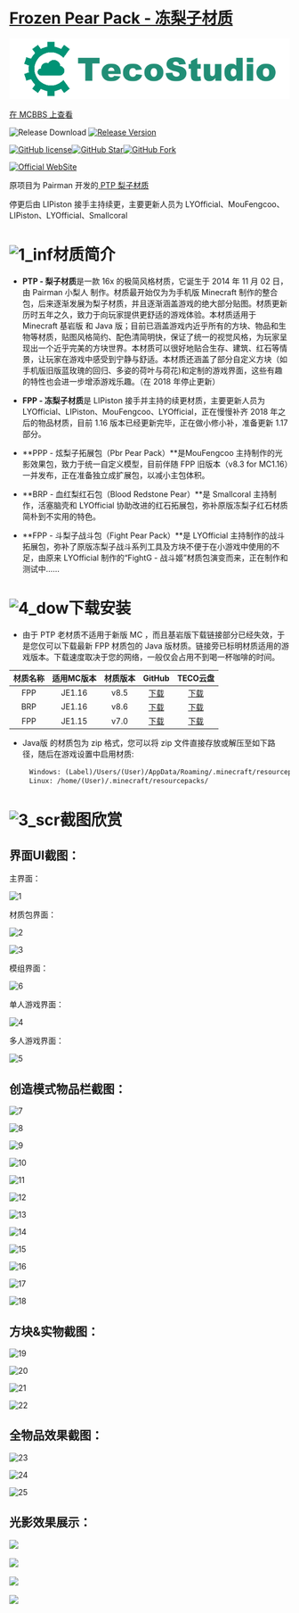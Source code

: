 # [Frozen Pear Pack - 冻梨子材质](https://github.com/LIPiston/Frozen_Pear_Pack)

![](https://github.com/TecoStudio/.github/raw/main/title.png?raw=true)

[在 MCBBS 上查看](https://www.mcbbs.net/thread-1361283-1-1.html)

![Release Download](https://img.shields.io/github/downloads/TecoStudio/Frozen_Pear_Pack/total?style=flat-square)
[![Release Version](https://img.shields.io/github/v/release/TecoStudio/Frozen_Pear_Pack?style=flat-square)](https://github.com/LIPiston/Frozen_Pear_Pack/releases/latest)

[![GitHub license](https://img.shields.io/github/license/TecoStudio/Frozen_Pear_Pack?style=flat-square)](LICENSE)[![GitHub Star](https://img.shields.io/github/stars/TecoStudio/Frozen_Pear_Pack?style=flat-square)](https://github.com/LIPiston/Frozen_Pear_Pack/stargazers)[![GitHub Fork](https://img.shields.io/github/forks/TecoStudio/Frozen_Pear_Pack?style=flat-square)](https://github.com/LYOfficial/HiGames/network/members)

[![Official WebSite](https://img.shields.io/badge/Website-FPP-blue.svg?style=flat-square&color=61dafb)](https://www.mcbbs.net/thread-1361283-1-1.html)

原项目为 Pairman 开发的[ PTP 梨子材质](https://github.com/Pairman/PTP)

停更后由 LIPiston 接手主持续更，主要更新人员为 LYOfficial、MouFengcoo、LIPiston、LYOfficial、Smallcoral



#  ![1_inf](https://ooo.0o0.ooo/2018/04/15/5ad356c68a689.png)材质简介
* **PTP - 梨子材质**是一款 16x 的极简风格材质，它诞生于 2014 年 11 月 02 日，由 Pairman 小梨人 制作。材质最开始仅为为手机版 Minecraft 制作的整合包，后来逐渐发展为梨子材质，并且逐渐涵盖游戏的绝大部分贴图。材质更新历时五年之久，致力于向玩家提供更舒适的游戏体验。本材质适用于 Minecraft 基岩版 和 Java 版；目前已涵盖游戏内近乎所有的方块、物品和生物等材质，贴图风格简约、配色清简明快，保证了统一的视觉风格，为玩家呈现出一个近乎完美的方块世界。本材质可以很好地贴合生存、建筑、红石等情景，让玩家在游戏中感受到宁静与舒适。本材质还涵盖了部分自定义方块（如手机版旧版蓝玫瑰的回归、多姿的荷叶与荷花)和定制的游戏界面，这些有趣的特性也会进一步增添游戏乐趣。（在 2018 年停止更新）

* **FPP - 冻梨子材质**是 LIPiston 接手并主持的续更材质，主要更新人员为 LYOfficial、LIPiston、MouFengcoo、LYOfficial，正在慢慢补齐 2018 年之后的物品材质，目前 1.16 版本已经更新完毕，正在做小修小补，准备更新 1.17 部分。

*  **PPP - 炫梨子拓展包（Pbr Pear Pack）**是MouFengcoo 主持制作的光影效果包，致力于统一自定义模型，目前伴随 FPP 旧版本（v8.3 for MC1.16）一并发布，正在准备独立成扩展包，以减小主包体积。

* **BRP - 血红梨红石包（Blood Redstone Pear）**是 Smallcoral 主持制作，活塞脑壳和 LYOfficial 协助改进的红石拓展包，弥补原版冻梨子红石材质简朴到不实用的特色。

* **FPP - 斗梨子战斗包（Fight Pear Pack）**是 LYOfficial 主持制作的战斗拓展包，弥补了原版冻梨子战斗系列工具及方块不便于在小游戏中使用的不足，由原来 LYOfficial 制作的“FightG - 战斗姬”材质包演变而来，正在制作和测试中……


# ![4_dow](https://ooo.0o0.ooo/2018/04/15/5ad356daadd7b.png)下载安装
* 由于 PTP 老材质不适用于新版 MC ，而且基岩版下载链接部分已经失效，于是您仅可以下载最新 FPP 材质包的 Java 版材质。链接旁已标明材质适用的游戏版本。下载速度取决于您的网络，一般仅会占用不到喝一杯咖啡的时间。

| 材质名称 | 适用MC版本 | 材质版本 | GitHub | TECO云盘 |
| :----------: | :----------: | :-----------: | :-----------: | :-------: |
| FPP | JE1.16  | v8.5 | [下载](https://github.com/TecoStudio/Frozen_Pear_Pack/releases/download/v8.5/FPP_v8.5_for_MC1.16.zip) | [下载](http://bbs.tecostudio.cn:17468/share/7-17CK6m) |
| BRP | JE1.16  | v8.6 | [下载](https://github.com/TecoStudio/Frozen_Pear_Pack/releases/download/v8.5/BRP_v8.5_for_MC1.16.zip) | [下载](http://bbs.tecostudio.cn:17468/share/tXC3M2aT) |
| FPP | JE1.15  | v7.0 | [下载](https://github.com/TecoStudio/Frozen_Pear_Pack/releases/tag/v7.0) | [下载](http://bbs.tecostudio.cn:17468/share/lvv2khc6) |



* Java版 的材质包为 zip 格式，您可以将 zip 文件直接存放或解压至如下路径，随后在游戏设置中启用材质:
  　　　　　

```markdown
　　　Windows: (Label)/Users/(User)/AppData/Roaming/.minecraft/resourcepacks/
　　　Linux: /home/(User)/.minecraft/resourcepacks/
```

#  ![3_scr](https://ooo.0o0.ooo/2018/04/15/5ad356e2418e9.png)截图欣赏

## 界面UI截图：

主界面：

![1](https://cdn.staticaly.com/gh/LYOfficial/GitSpace@main/FPP/1.webp)

材质包界面：

![2](https://cdn.staticaly.com/gh/LYOfficial/GitSpace@main/FPP/2.webp)

![3](https://cdn.staticaly.com/gh/LYOfficial/GitSpace@main/FPP/3.webp)

模组界面：

![6](https://cdn.staticaly.com/gh/LYOfficial/GitSpace@main/FPP/6.webp)

单人游戏界面：

![4](https://cdn.staticaly.com/gh/LYOfficial/GitSpace@main/FPP/4.webp)

多人游戏界面：

![5](https://cdn.staticaly.com/gh/LYOfficial/GitSpace@main/FPP/5.webp)

## 创造模式物品栏截图：

![7](https://cdn.staticaly.com/gh/LYOfficial/GitSpace@main/FPP/7.webp)

![8](https://cdn.staticaly.com/gh/LYOfficial/GitSpace@main/FPP/8.webp)

![9](https://cdn.staticaly.com/gh/LYOfficial/GitSpace@main/FPP/9.webp)

![10](https://cdn.staticaly.com/gh/LYOfficial/GitSpace@main/FPP/10.webp)

![11](https://cdn.staticaly.com/gh/LYOfficial/GitSpace@main/FPP/11.webp)

![12](https://cdn.staticaly.com/gh/LYOfficial/GitSpace@main/FPP/12.webp)

![13](https://cdn.staticaly.com/gh/LYOfficial/GitSpace@main/FPP/13.webp)

![14](https://cdn.staticaly.com/gh/LYOfficial/GitSpace@main/FPP/14.webp)

![15](https://cdn.staticaly.com/gh/LYOfficial/GitSpace@main/FPP/15.webp)

![16](https://cdn.staticaly.com/gh/LYOfficial/GitSpace@main/FPP/16.webp)

![17](https://cdn.staticaly.com/gh/LYOfficial/GitSpace@main/FPP/17.webp)

![18](https://cdn.staticaly.com/gh/LYOfficial/GitSpace@main/FPP/18.webp)



## 方块&实物截图：

![19](https://cdn.staticaly.com/gh/LYOfficial/GitSpace@main/FPP/19.webp)

![20](https://cdn.staticaly.com/gh/LYOfficial/GitSpace@main/FPP/20.webp)

![21](https://cdn.staticaly.com/gh/LYOfficial/GitSpace@main/FPP/21.webp)

![22](https://cdn.staticaly.com/gh/LYOfficial/GitSpace@main/FPP/22.webp)

## 全物品效果截图：
![23](https://cdn.staticaly.com/gh/LYOfficial/GitSpace@main/FPP/23.webp)

![24](https://cdn.staticaly.com/gh/LYOfficial/GitSpace@main/FPP/24.webp)

![25](https://cdn.staticaly.com/gh/LYOfficial/GitSpace@main/FPP/25.webp)

## 光影效果展示：
![](https://ns.complexstudio.net/uploads/images/2022-07-11/775cce64b4453aa3c4f0277dd582a9f9.png)

![](https://ns.complexstudio.net/uploads/images/2022-07-11/19ede5cd68acf9c607496e510c782b4e.png)

![](https://ns.complexstudio.net/uploads/images/2022-07-11/6b72a1d521662af491df3e8dea019b27.png)

![](https://ns.complexstudio.net/uploads/images/2022-07-11/a5228e4cdd3ce401905486be8cc144a3.png)


